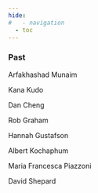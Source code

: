 ```yaml
---
hide:
#   - navigation
  - toc
---
```




<div class="gallery">

</div>


### Past

Arfakhashad Munaim

Kana Kudo

Dan Cheng

Rob Graham

Hannah Gustafson

Albert Kochaphum

Maria Francesca Piazzoni

David Shepard



<script>

	const apiUrl = 'https://sheets.googleapis.com/v4/spreadsheets/1bQDVVO-R3tt99eR7ageBYu5XK8lnnlxHZLzJghYSLa0/values/team?key=AIzaSyAUi4KazffmDZV_dQUnMUKA1jJt4i0mqlU';

	let sheet = null;

	// Use the fetch function to make a GET request
	fetch(apiUrl)
	.then(response => {
		// Check if the response status is OK (200)
		if (!response.ok) {
		throw new Error('Network response was not ok');
		}
		// Parse the response as JSON
		return response.json();
	})
	.then(data => {
		// Handle the JSON data here
		sheet = data.values
		console.log(sheet)
		sheet2 = []
		id = 0
		sheet.forEach(function(element){
			if(id>0)
			{
				element.unshift(id)
				sheet2.push(element)
			}
			id++
		})
		// console.log(sheet2)
		sheet.shift();
		init()
		console.log(sheet);

	})
	.catch(error => {
		// Handle errors
		console.error('Fetch error:', error);
	});


	function init(){
		sheet2.forEach(function(row) {
			let galleryItem = document.createElement('div');
			galleryItem.className = 'gallery-item';

			let link = document.createElement('a');
			link.href = row[2]; // Assuming the second column in the sheet is the URL

			let img = document.createElement('img');
			img.src = row[5]; // Assuming the first column in the sheet is the image name
			img.alt = row[1]; // Assuming the third column in the sheet is the alt text

			let caption = document.createElement('div');
			caption.className = 'caption';
			caption.innerHTML = row[1]+'<br>'+row[2]; 
			
			img.style.filter = "grayscale(100%)";
			img.onmouseover = function() {
				img.style.filter = "grayscale(0%)";
			}
			img.onmouseout = function() {
				img.style.filter = "grayscale(100%)";
			}
			caption.onmouseover = function() {
				img.style.filter = "grayscale(0%)";
			}
			caption.onmouseout = function() {
				img.style.filter = "grayscale(100%)";
			}

			link.appendChild(img);
			link.appendChild(caption);
			galleryItem.appendChild(link);

			document.querySelector('.gallery').appendChild(galleryItem);
		});
	}


</script>